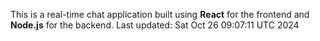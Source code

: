 This is a real-time chat application built using **React** for the frontend and **Node.js** for the backend.
Last updated: Sat Oct 26 09:07:11 UTC 2024
